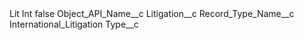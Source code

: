 <?xml version="1.0" encoding="UTF-8"?>
<CustomMetadata xmlns="http://soap.sforce.com/2006/04/metadata" xmlns:xsi="http://www.w3.org/2001/XMLSchema-instance" xmlns:xsd="http://www.w3.org/2001/XMLSchema">
    <label>Lit Int</label>
    <protected>false</protected>
    <values>
        <field>Object_API_Name__c</field>
        <value xsi:type="xsd:string">Litigation__c</value>
    </values>
    <values>
        <field>Record_Type_Name__c</field>
        <value xsi:type="xsd:string">International_Litigation</value>
    </values>
    <values>
        <field>Type__c</field>
        <value xsi:nil="true"/>
    </values>
</CustomMetadata>

